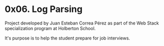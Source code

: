 # 0x06. Log Parsing

Project developed by Juan Esteban Correa Pérez as part of the Web Stack specialization program at Holberton School.

It's purpose is to help the student prepare for job interviews.
